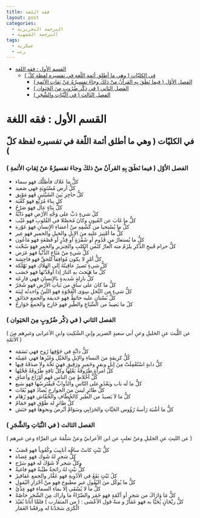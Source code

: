 ```yaml
---
title: فقه اللغة
layout: post
categories:
  - الترجمة التحريرية
  - الترجمة الشفهية
tags:
  - عسكرية
  - رتب
---
```



- [القسم الأول : فقه اللغة](#%D8%A7%D9%84%D9%82%D8%B3%D9%85-%D8%A7%D9%84%D8%A3%D9%88%D9%84--%D9%81%D9%82%D9%87-%D8%A7%D9%84%D9%84%D8%BA%D8%A9)
    - [في الكليّات ( وهي ما أطلق أئمة اللًغة في تفسيره لفظة كلّ )](#%D9%81%D9%8A-%D8%A7%D9%84%D9%83%D9%84%D9%8A%D9%91%D8%A7%D8%AA--%D9%88%D9%87%D9%8A-%D9%85%D8%A7-%D8%A3%D8%B7%D9%84%D9%82-%D8%A3%D8%A6%D9%85%D8%A9-%D8%A7%D9%84%D9%84%D9%8B%D8%BA%D8%A9-%D9%81%D9%8A-%D8%AA%D9%81%D8%B3%D9%8A%D8%B1%D9%87-%D9%84%D9%81%D8%B8%D8%A9-%D9%83%D9%84%D9%91)
        - [الفصل الأوّل ( فيما نَطَقَ بِهِ القرآنُ منْ ذلكَ وجاءَ تفسيرُهُ عنْ ثِقاتِ الأئمةِ )](#%D8%A7%D9%84%D9%81%D8%B5%D9%84-%D8%A7%D9%84%D8%A3%D9%88%D9%91%D9%84--%D9%81%D9%8A%D9%85%D8%A7-%D9%86%D9%8E%D8%B7%D9%8E%D9%82%D9%8E-%D8%A8%D9%90%D9%87%D9%90-%D8%A7%D9%84%D9%82%D8%B1%D8%A2%D9%86%D9%8F-%D9%85%D9%86%D9%92-%D8%B0%D9%84%D9%83%D9%8E-%D9%88%D8%AC%D8%A7%D8%A1%D9%8E-%D8%AA%D9%81%D8%B3%D9%8A%D8%B1%D9%8F%D9%87%D9%8F-%D8%B9%D9%86%D9%92-%D8%AB%D9%90%D9%82%D8%A7%D8%AA%D9%90-%D8%A7%D9%84%D8%A3%D8%A6%D9%85%D8%A9%D9%90)
        - [الفصل الثاني ( في ذِكْر ضُرُوبٍ مِنَ الحَيَوان )](#%D8%A7%D9%84%D9%81%D8%B5%D9%84-%D8%A7%D9%84%D8%AB%D8%A7%D9%86%D9%8A--%D9%81%D9%8A-%D8%B0%D9%90%D9%83%D9%92%D8%B1-%D8%B6%D9%8F%D8%B1%D9%8F%D9%88%D8%A8%D9%8D-%D9%85%D9%90%D9%86%D9%8E-%D8%A7%D9%84%D8%AD%D9%8E%D9%8A%D9%8E%D9%88%D8%A7%D9%86)
        - [الفصل الثالث ( في النَّبَاتِ والشَّجَرِ )](#%D8%A7%D9%84%D9%81%D8%B5%D9%84-%D8%A7%D9%84%D8%AB%D8%A7%D9%84%D8%AB--%D9%81%D9%8A-%D8%A7%D9%84%D9%86%D9%91%D9%8E%D8%A8%D9%8E%D8%A7%D8%AA%D9%90-%D9%88%D8%A7%D9%84%D8%B4%D9%91%D9%8E%D8%AC%D9%8E%D8%B1%D9%90)

# القسم الأول : فقه اللغة 

## في الكليّات ( وهي ما أطلق أئمة اللًغة في تفسيره لفظة كلّ )

### الفصل الأوّل ( فيما نَطَقَ بِهِ القرآنُ منْ ذلكَ وجاءَ تفسيرُهُ عنْ ثِقاتِ الأئمةِ ) 

- كلُّ ما عَلاك فأظلَّك فهو سماء
- كلُّ أرض مُسْتَوِيَةٍ فهي صَعيد
- كلُّ حاجِزِ بَينَ الشَيْئينِ فَهو مَوْبِق
- كل بِناءَ مُرَبَّع فهوَ كَعْبَة
- كلُّ بِنَاءٍ عال فهوَ صَرْحٌ
- كلُ شيءٍ دَبَّ على وَجْهِ الأرْضِ فهو دَابَّةٌ
- كلُّ ما غَابَ عن العُيونِ وكانَ مُحصَّلا في القُلوبِ فهو غَيْب
- كلُّ ما يُسْتحيا من كَشْفِهِ منْ أعضاءِ الإِنسانِ فهوَ عَوْرة
- كلُّ ما أمْتِيرَ عليهِ منَ الإِبلِ والخيلِ والحميرِ فهو عِير  
- كلُّ ما يُستعارُ من قَدُومٍ أو شَفْرَةٍ أو قِدْرٍ أو قَصْعَةٍ فهو مَاعُون
- كلُّ حرام قَبيحِ الذِّكرِ يلزَمُ منه الْعارُ كثَمنِ الكلبِ والخِنزيرِ والخمرِ فهوَ سُحْت
- كلُّ شيءٍ منْ مَتَاعِ الدُّنْيا فهو عَرَض
- كلُّ أمْرٍ لا يكون مُوَافِقاً للحقِّ فهو فاحِشة
- كلُّ شيءٍ تَصيرُ عاقِبتُهُ إلى الهلاكِ فهو تَهْلُكة
- كلُّ ما هَيَجتَ بهِ النارَ إذا أوقَدْتَها فهو حَصَب
- كلُّ نازِلةٍ شَديدةٍ بالإِنسانِ فهي قارِعَة
- كلُّ ما كانَ على ساقٍ من نَباتِ الأرْضِ فهو شَجَرٌ
- كلُّ شيءٍ من النَّخلِ سِوَى العَجْوَةِ فهو اللَينُ واحدتُه لِينَة
- كلُّ بُسْتانٍ عليه حائطٌ فهو حَديقة والجمع حَدَائق
- كلُ ما يَصِيدُ من السِّبَاعِ والطَّيرِ فهو جَارِح والجمعُ جَوَارِحُ 

### الفصل الثاني ( في ذِكْر ضُرُوبٍ مِنَ الحَيَوان )
( عن اللَّيث عنِ الخليلِ وعنِ أبي سعيدٍ الضرير وإبنِ السَّكِيتِ وابنِ الأعرابي وغيرِهم مِنَ الأئمّةِ )

- كلُّ دابَّةٍ في جَوْفِها رُوح فهي نَسَمَة
- كُلُّ كرِيمَةٍ منَ النساءِ والإبلِ والخَيْل وَغَيْرِها فهي عَقِيلة
- كلُّ دابةٍ اسْتُعْمِلَتْ مِنَ إبل وبقرٍ وحَميرٍ ورَقِيقٍ فهيَ نَخَّة ولا صدَقَةَ فِيها
- كلُّ امرأةٍ طَرُوقَةُ بَعْلِها وكلُّ نَاقةٍ طَرُوقَةُ فَحْلِها
- كُلُّ أخْلاطٍ مِنَ الناس فَهم أوْزَاع وأعناق
- كلُّ ما لَه ناب ويَعْدُو على النّاسِ والدَّوابِّ فَيفْتَرِسُها فهو سَبع
- كلُّ طائرٍ ليسَ منَ الجوارحِ يُصادُ فهو بُغَاث
- كلُّ ما لاَ يَصيدُ من الطيرِ كالخُطّافِ والخُفّاش فهو رُهَام
- كلُّ طائرٍ له طَوْق فهو حَمَامٌ
- كلُّ ما أشْبَهَ رَأسهُ رُؤُوس الحَيَّاتِ والحَرَابِي وسَوَامَّ أبْرصَ ونحوِها فهو حَنَش

### الفصل الثالث ( في النَّبَاتِ والشَّجَرِ )

( عن الليثِ عنِ الخليلِ وعنْ ثعلبٍ عن ابن الأعرابيّ وعنْ سَلْمَةَ عن الفرَّاءِ وعن غيرِهم )
- كلُّ نَبْتٍ كانتْ ساقُه أنابِيبَ وكُعُوباً فهو قَصَبٌ
- كلُّ شجرٍ لهُ شَوك فهو عِضاة
- وكلُّ شجر لا شَوْكَ له فهو سَرْح
- كلُّ نبْتٍ لهُ رائحةٌ طيِّبةٌ فهو فاغيةٌ
- كلُ نَبْتٍ يَقَعُ في الأدْوِيةِ فهو عَقَّار والجمع عَقاقيرُ
- كلُّ ما يُوكُل منَ البُقُولِ غيرِ مطبوخ فهو منْ أحْرَارِ البُقولِ
- كلُّ ما لا يُسْقَى إلا بماءِ السماءِ فهو عِذْيٌ
- كلُّ مَا وَارَاكَ من شجرٍ أو أكَمَةٍ فهو خَمَر والضّرّاءُ ما واراك مِنَ الشّجَرِ خاصّةً
- كلُّ ريْحَانٍ يُحَيَّا به فهو عَمَارٌ و منهُُ قول الأعْشى : ( من المتقارب ) فلمَّا أتانا بُعَيْدَ الْكَرَى سَجَدْنا له ورفَعْنا العَمَار 


